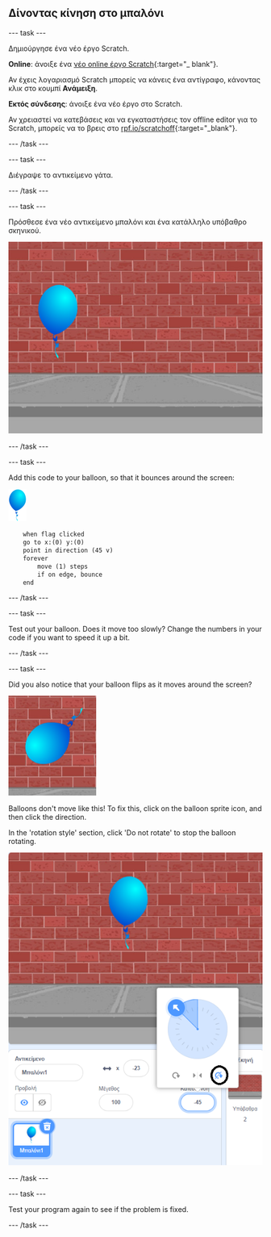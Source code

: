 ## Δίνοντας κίνηση στο μπαλόνι

--- task ---

Δημιούργησε ένα νέο έργο Scratch.

**Online**: άνοιξε ένα [νέο online έργο Scratch](http://rpf.io/scratch-new){:target="_ blank"}.

Αν έχεις λογαριασμό Scratch μπορείς να κάνεις ένα αντίγραφο, κάνοντας κλικ στο κουμπί **Ανάμειξη**.

**Eκτός σύνδεσης**: άνοιξε ένα νέο έργο στο Scratch.

Αν χρειαστεί να κατεβάσεις και να εγκαταστήσεις τον offline editor για το Scratch, μπορείς να το βρεις στο [rpf.io/scratchoff](http://rpf.io/scratchoff){:target="_blank"}.

--- /task ---

--- task ---

Διέγραψε το αντικείμενο γάτα.

--- /task ---

--- task ---

Πρόσθεσε ένα νέο αντικείμενο μπαλόνι και ένα κατάλληλο υπόβαθρο σκηνικού.

![σκηνικό και αντικείμενο μπαλόνι](images/balloons-balloon.png)

--- /task ---


--- task ---

Add this code to your balloon, so that it bounces around the screen:

![balloon sprite](images/balloon-sprite.png)

```blocks3
    when flag clicked
    go to x:(0) y:(0)
    point in direction (45 v)
    forever
        move (1) steps
        if on edge, bounce
    end
```

--- /task ---

--- task ---

Test out your balloon. Does it move too slowly? Change the numbers in your code if you want to speed it up a bit.

--- /task ---

--- task ---

Did you also notice that your balloon flips as it moves around the screen?

![balloon upside down](images/balloons-flip.png)

Balloons don't move like this! To fix this, click on the balloon sprite icon, and then click the direction.

In the 'rotation style' section, click 'Do not rotate' to stop the balloon rotating.

![rotation style option](images/balloons-lock-annotated.png)

--- /task ---

--- task ---

Test your program again to see if the problem is fixed.

--- /task ---
